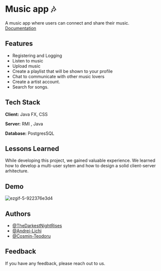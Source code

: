 # Music app 🎶

A music app where users can connect and share their music.
<br>
[Documentation](https://github.com/Andrei-Lichi/MusicApp/files/10439805/ProjectAndProcessReport.pdf)


## Features

- Registering and Logging 
- Listen to music
- Upload music 
- Create a playlist that will be shown to your profile
- Chat to communicate with other music lovers
- Create a artist account.
- Search for songs.


## Tech Stack

**Client:** Java FX, CSS

**Server:** RMI , Java 

**Database:** PostgresSQL


## Lessons Learned

While developing this project, we gained valuable experience. We learned how to develop a 
multi-user sytem and how to design a solid client-server arhitecture.

## Demo


![ezgif-5-922376e3d4](https://user-images.githubusercontent.com/91905169/194728262-eb281248-bf61-47a7-93d7-e347ab90f90b.gif)




## Authors

- [@TheDarkestNightRises](https://github.com/TheDarkestNightRises/)
- [@Andrei-Lichi](https://github.com/Andrei-Lichi/)
- [@Cosmin-Teodoru](https://github.com/Cosmin-Teodoru/)


## Feedback

If you have any feedback, please reach out to us.

